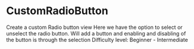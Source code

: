 # CustomRadioButton
Create a custom Radio button view 
Here we have the option to select or unselect the radio button. 
Will add a button and enabling and disabling of the button is through the selection
Difficulty level: Beginner - Intermediate
